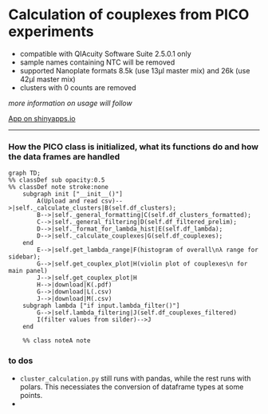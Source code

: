 # Calculation of couplexes from PICO experiments

- compatible with QIAcuity Software Suite 2.5.0.1 only
- sample names containing NTC will be removed
- supported Nanoplate formats 8.5k (use 13µl master mix) and 26k (use 42µl master mix)
- clusters with 0 counts are removed


*more information on usage will follow*

[App on shinyapps.io](https://thundert.shinyapps.io/calculate_couplexes/)


---

### How the PICO class is initialized, what its functions do and how the data frames are handled
```mermaid
graph TD;
%% classDef sub opacity:0.5
%% classDef note stroke:none
    subgraph init ["__init__()"]
        A(Upload and read csv)-->|self._calculate_clusters|B(self.df_clusters);
        B-->|self._general_formatting|C(self.df_clusters_formatted);
        C-->|self._general_filtering|D(self.df_filtered_prelim);
        D-->|self._format_for_lambda_hist|E(self.df_lambda);
        D-->|self._calculate_couplexes|G(self.df_couplexes);
    end
        E-->|self.get_lambda_range|F(histogram of overall\nλ range for sidebar);
        G-->|self.get_couplex_plot|H(violin plot of couplexes\n for main panel)
        J-->|self.get_couplex_plot|H
        H-->|download|K(.pdf)
        G-->|download|L(.csv)
        J-->|download|M(.csv)
    subgraph lambda ["if input.lambda_filter()"]
        G-->|self.lambda_filtering|J(self.df_couplexes_filtered)
        I(filter values from silder)-->J
    end

    %% class noteA note   
```

### to dos
- ```cluster_calculation.py``` still runs with pandas, while the rest runs with polars. This necessiates the conversion of dataframe types at some points.
- 